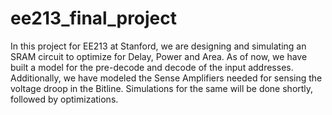 # ee213_final_project

In this project for EE213 at Stanford, we are designing and simulating an SRAM circuit to optimize for Delay, Power and Area. 
As of now, we have built a model for the pre-decode and decode of the input addresses. Additionally, we have modeled the Sense Amplifiers needed for sensing the voltage droop in the Bitline. Simulations for the same will be done shortly, followed by optimizations.
